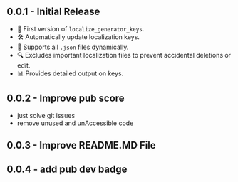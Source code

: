 ## 0.0.1 - Initial Release
- 🎉 First version of `localize_generator_keys`.
- 🛠 Automatically update  localization keys.
- 🚀 Supports all `.json` files dynamically.
- 🔍 Excludes important localization files to prevent accidental deletions or edit.
- 📊 Provides detailed output on  keys.
## 0.0.2 - Improve pub score
- just solve git issues 
- remove unused and unAccessible code 
## 0.0.3 - Improve README.MD File
## 0.0.4 - add pub dev badge